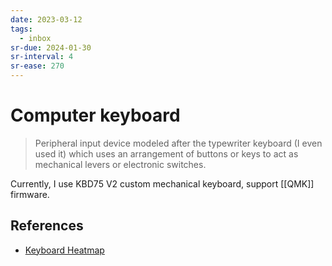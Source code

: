 ```yaml
---
date: 2023-03-12
tags:
  - inbox
sr-due: 2024-01-30
sr-interval: 4
sr-ease: 270
---
```


# Computer keyboard

> Peripheral input device modeled after the typewriter keyboard (I even used it)
> which uses an arrangement of buttons or keys to act as mechanical levers or
> electronic switches.

Currently, I use KBD75 V2 custom mechanical keyboard, support [[QMK]] firmware.

## References

- [Keyboard Heatmap](https://www.patrick-wied.at/projects/heatmap-keyboard/)
